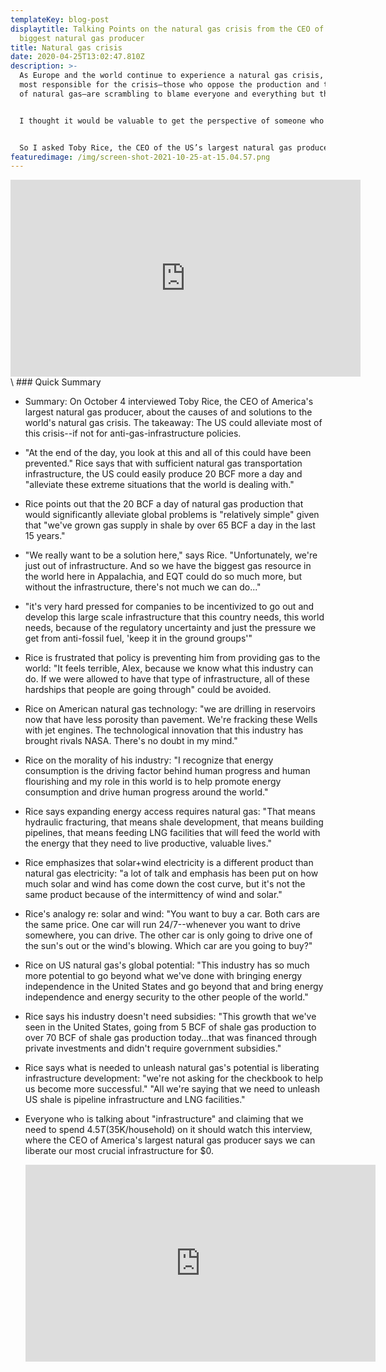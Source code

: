 ```yaml
---
templateKey: blog-post
displaytitle: Talking Points on the natural gas crisis from the CEO of America's
  biggest natural gas producer
title: Natural gas crisis
date: 2020-04-25T13:02:47.810Z
description: >-
  As Europe and the world continue to experience a natural gas crisis, those
  most responsible for the crisis—those who oppose the production and transport
  of natural gas—are scrambling to blame everyone and everything but themselves.


  I thought it would be valuable to get the perspective of someone who is directly involved with the production and transport of natural gas, and therefore can speak very credibly about what’s inhibiting it.


  So I asked Toby Rice, the CEO of the US’s largest natural gas producer—EQT—to join me on this week’s Power Hour. Here’s the interview, followed by my key takeaways and quotes from the interview. I suggest using these when the subject of Europe’s natural gas crisis comes up.
featuredimage: /img/screen-shot-2021-10-25-at-15.04.57.png
---
```

<iframe width="560" height="315" src="https://www.youtube.com/embed/kyn4bpHrB6k" title="YouTube video player" frameborder="0" allow="accelerometer; autoplay; clipboard-write; encrypted-media; gyroscope; picture-in-picture" allowfullscreen></iframe>\
### Quick Summary

- Summary: On October 4 interviewed Toby Rice, the CEO of America's largest natural gas producer, about the causes of and solutions to the world's natural gas crisis. The takeaway: The US could alleviate most of this crisis--if not for anti-gas-infrastructure policies.

- "At the end of the day, you look at this and all of this could have been prevented." Rice says that with sufficient natural gas transportation infrastructure, the US could easily produce 20 BCF more a day and "alleviate these extreme situations that the world is dealing with."

- Rice points out that the 20 BCF a day of natural gas production that would significantly alleviate global problems is "relatively simple" given that "we've grown gas supply in shale by over 65 BCF a day in the last 15 years."

- "We really want to be a solution here," says Rice. "Unfortunately, we're just out of infrastructure. And so we have the biggest gas resource in the world here in Appalachia, and EQT could do so much more, but without the infrastructure, there's not much we can do..."

- "it's very hard pressed for companies to be incentivized to go out and develop this large scale infrastructure that this country needs, this world needs, because of the regulatory uncertainty and just the pressure we get from anti-fossil fuel, 'keep it in the ground groups'"

- Rice is frustrated that policy is preventing him from providing gas to the world: "It feels terrible, Alex, because we know what this industry can do. If we were allowed to have that type of infrastructure, all of these hardships that people are going through" could be avoided.

- Rice on American natural gas technology: "we are drilling in reservoirs now that have less porosity than pavement. We're fracking these Wells with jet engines. The technological innovation that this industry has brought rivals NASA. There's no doubt in my mind."

- Rice on the morality of his industry: "I recognize that energy consumption is the driving factor behind human progress and human flourishing and my role in this world is to help promote energy consumption and drive human progress around the world."

- Rice says expanding energy access requires natural gas: "That means hydraulic fracturing, that means shale development, that means building pipelines, that means feeding LNG facilities that will feed the world with the energy that they need to live productive, valuable lives."

- Rice emphasizes that solar+wind electricity is a different product than natural gas electricity: "a lot of talk and emphasis has been put on how much solar and wind has come down the cost curve, but it's not the same product because of the intermittency of wind and solar."

- Rice's analogy re: solar and wind: "You want to buy a car. Both cars are the same price. One car will run 24/7--whenever you want to drive somewhere, you can drive. The other car is only going to drive one of the sun's out or the wind's blowing. Which car are you going to buy?"

- Rice on US natural gas's global potential: "This industry has so much more potential to go beyond what we've done with bringing energy independence in the United States and go beyond that and bring energy independence and energy security to the other people of the world."

- Rice says his industry doesn't need subsidies: "This growth that we've seen in the United States, going from 5 BCF of shale gas production to over 70 BCF of shale gas production today...that was financed through private investments and didn't require government subsidies."

- Rice says what is needed to unleash natural gas's potential is liberating infrastructure development: "we're not asking for the checkbook to help us become more successful." "All we're saying that we need to unleash US shale is pipeline infrastructure and LNG facilities."

- Everyone who is talking about "infrastructure" and claiming that we need to spend $4.5T ($35K/household) on it should watch this interview, where the CEO of America's largest natural gas producer says we can liberate our most crucial infrastructure for $0.

    <iframe width="560" height="315" src="https://www.youtube.com/embed/kyn4bpHrB6k" title="YouTube video player" frameborder="0" allow="accelerometer; autoplay; clipboard-write; encrypted-media; gyroscope; picture-in-picture" allowfullscreen></iframe>